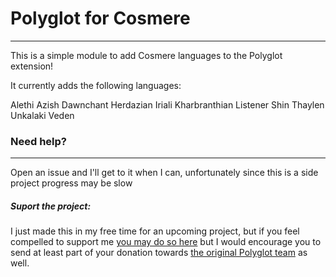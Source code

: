 # Polyglot for Cosmere
---
This is a simple module to add Cosmere languages to the Polyglot extension!

It currently adds the following languages:

Alethi
Azish
Dawnchant
Herdazian
Iriali
Kharbranthian
Listener
Shin
Thaylen
Unkalaki
Veden

### Need help?
---
Open an issue and I'll get to it when I can, unfortunately since this is a side project progress may be slow

##### Suport the project:

I just made this in my free time for an upcoming project, but if you feel compelled to support me [you may do so here](https://streamelements.com/cyprian01/tip) but I would encourage you to send at least part of your donation towards [the original Polyglot team](https://github.com/mclemente/fvtt-module-polyglot) as well.